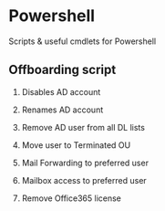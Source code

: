 # Powershell

Scripts &amp; useful cmdlets for Powershell

## Offboarding script

1. Disables AD account

2. Renames AD account

3. Remove AD user from all DL lists

4. Move user to Terminated OU

5. Mail Forwarding to preferred user

6. Mailbox access to preferred user

7. Remove Office365 license
